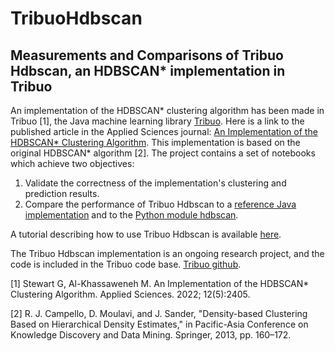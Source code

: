 # TribuoHdbscan
## Measurements and Comparisons of Tribuo Hdbscan, an HDBSCAN* implementation in Tribuo

An implementation of the HDBSCAN* clustering algorithm has been made in Tribuo [1], the Java machine learning library [Tribuo](https://tribuo.org/). Here is a link to the published article in the Applied Sciences journal: [An Implementation of the HDBSCAN\* Clustering Algorithm](https://doi.org/10.3390/app12052405). This implementation is based on the original HDBSCAN\* algorithm [2]. The project contains a set of notebooks which achieve two objectives:

1. Validate the correctness of the implementation's clustering and prediction results.
2. Compare the performance of Tribuo Hdbscan to a [reference Java implementation](http://lapad-web.icmc.usp.br/?portfolio_1=a-handful-of-experiments) and to the [Python module hdbscan](https://hdbscan.readthedocs.io/).

A tutorial describing how to use Tribuo Hdbscan is available [here](https://tribuo.org/learn/4.2/tutorials/clustering-hdbscan-tribuo-v4.html).

The Tribuo Hdbscan implementation is an ongoing research project, and the code is included in the Tribuo code base. [Tribuo github](https://github.com/geoffreydstewart/tribuo).


[1] Stewart  G, Al-Khassaweneh M. An Implementation of the HDBSCAN* Clustering Algorithm. Applied Sciences. 2022; 12(5):2405.

[2] R. J. Campello, D. Moulavi, and J. Sander, "Density-based Clustering Based on Hierarchical Density Estimates," in Pacific-Asia Conference on Knowledge Discovery and Data Mining. Springer, 2013, pp. 160–172.
